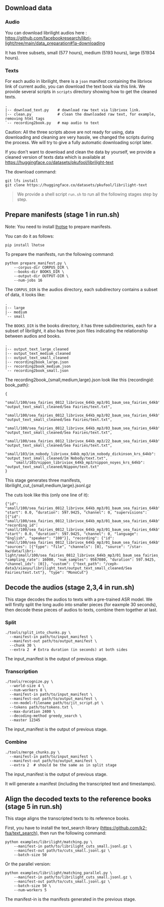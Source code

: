 ## Download data

### Audio

You can download librilight audios here : https://github.com/facebookresearch/libri-light/tree/main/data_preparation#1a-downloading

It has three subsets, small (577 hours), medium (5193 hours), large (51934 hours).


### Texts

For each audio in librilight, there is a `json` manifest containing the librivox link
of current audio, you can download the text book via this link. We provide several
scripts in `scripts` directory showing how to get the cleaned texts.

```
.
|-- download_text.py    # download raw text via librivox link.
|-- clean.py            # clean the downloaded raw text, for example, removing html tags
`-- recording2book.py   # map audio to text
```

Caution: All the three scripts above are not ready for using, data downloading and
cleaning are very hassle, we changed the scripts during the process. We will try
to give a fully automatic downloading script later.

If you don't want to download and clean the data by yourself, we provide a cleaned
version of texts data which is available at https://huggingface.co/datasets/pkufool/librilight-text

The download command:

```
git lfs install
git clone https://huggingface.co/datasets/pkufool/librilight-text
```

> We provide a shell script `run.sh` to run all the following stages step by step.

## Prepare manifests (stage 1 in run.sh)

Note: You need to install [lhotse](https://github.com/lhotse-speech/lhotse) to prepare manifests.

You can do it as follows:

```
pip install lhotse
```

To prepare the manifests, run the following command:

```
python prepare_manifest.py \
    --corpus-dir CORPUS_DIR \
    --books-dir BOOKS_DIR \
    --output-dir OUTPUT-DIR \
    --num-jobs 16
```

The `CORPUS_DIR` is the audios directory, each subdirectory contains a subset of data, it looks like:
```
.
|-- large
|-- medium
`-- small
```

The `BOOKS_DIR` is the books directory, it has three subdirectories, each for a subset of librilight, it also
has three json files indicating the relationship between audios and books.

```
.
|-- output_text_large_cleaned
|-- output_text_medium_cleaned
|-- output_text_small_cleaned
|-- recording2book_large.json
|-- recording2book_medium.json
`-- recording2book_small.json
```

The recording2book_{small,medium,large}.json look like this {recordingid: book_path}:

```
{
    "small/100/sea_fairies_0812_librivox_64kb_mp3/01_baum_sea_fairies_64kb": "output_text_small_cleaned/Sea Fairies/text.txt",
    "small/100/sea_fairies_0812_librivox_64kb_mp3/02_baum_sea_fairies_64kb": "output_text_small_cleaned/Sea Fairies/text.txt",
    "small/100/sea_fairies_0812_librivox_64kb_mp3/03_baum_sea_fairies_64kb": "output_text_small_cleaned/Sea Fairies/text.txt",
    "small/100/sea_fairies_0812_librivox_64kb_mp3/22_baum_sea_fairies_64kb": "output_text_small_cleaned/Sea Fairies/text.txt",
    "small/103/im_nobody_librivox_64kb_mp3/im_nobody_dickinson_krs_64kb": "output_text_small_cleaned/Im Nobody/text.txt",
    "small/103/nippon_libriviox_64kb_mp3/nippon_noyes_krs_64kb": "output_text_small_cleaned/Nippon/text.txt"
}
```

This stage generates three manifests, librilight_cut_{small,medium,large}.jsonl.gz

The cuts look like this (only one line of it):

```
{"id": "small/100/sea_fairies_0812_librivox_64kb_mp3/01_baum_sea_fairies_64kb", "start": 0.0, "duration": 597.9425, "channel": 0, "supervisions": [{"id": "small/100/sea_fairies_0812_librivox_64kb_mp3/01_baum_sea_fairies_64kb", "recording_id": "small/100/sea_fairies_0812_librivox_64kb_mp3/01_baum_sea_fairies_64kb", "start": 0.0, "duration": 597.9425, "channel": 0, "language": "English", "speaker": "100"}], "recording": {"id": "small/100/sea_fairies_0812_librivox_64kb_mp3/01_baum_sea_fairies_64kb", "sources": [{"type": "file", "channels": [0], "source": "/star-kw/data/libri-light/small/100/sea_fairies_0812_librivox_64kb_mp3/01_baum_sea_fairies_64kb.flac"}], "sampling_rate": 16000, "num_samples": 9567080, "duration": 597.9425, "channel_ids": [0]}, "custom": {"text_path": "/ceph-data3/xiaoyu/librilight_text/output_text_small_cleaned/Sea Fairies/text.txt"}, "type": "MonoCut"}
```


## Decode the audios (stage 2,3,4 in run.sh)

This stage decodes the audios to texts with a pre-trained ASR model.
We will firstly split the long audio into smaller pieces (for eaxmple 30 seconds), then decode these pieces of audios to texts, combine them together at last.

### Split

```
./tools/split_into_chunks.py \
  --manifest-in path/to/input_manifest \
  --manifest-out path/to/output_manifest \
  --chunk 30 \
  --extra 2  # Extra duration (in seconds) at both sides
```
The input_manifest is the output of previous stage.

### Transcription

```
./tools/recognize.py \
  --world-size 4 \
  --num-workers 8 \
  --manifest-in path/to/input_manifest \
  --manifest-out path/to/output_manifest \
  --nn-model-filename path/to/jit_script.pt \
  --tokens path/to/tokens.txt \
  --max-duration 2400 \
  --decoding-method greedy_search \
  --master 12345
```
The input_manifest is the output of previous stage.

### Combine

```
./tools/merge_chunks.py \
  --manifest-in path/to/input_manifest \
  --manifest-out path/to/output_manifest \
  --extra 2  # should be the same as in split stage
```
The input_manifest is the output of previous stage.

It will generate a manifest (including the transcripted text and timestamps).


## Align the decoded texts to the reference books (stage 5 in run.sh)

This stage aligns the transcripted texts to its reference books.

First, you have to install the text_search library (https://github.com/k2-fsa/text_search),
then run the following command:

```
python examples/librilight/matching.py \
    --manifest-in path/to/librilight_cuts_small.jsonl.gz \
    --manifest-out path/to/cuts_small.jsonl.gz \
    --batch-size 50
```

Or the parallel version:

```
python examples/librilight/matching_parallel.py \
    --manifest-in path/to/librilight_cuts_small.jsonl.gz \
    --manifest-out path/to/cuts_small.jsonl.gz \
    --batch-size 50 \
    --num-workers 5
```

The manifest-in is the manifests generated in the previous stage.


